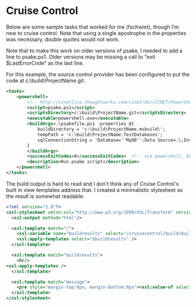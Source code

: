 # Cruise Control

Below are some sample tasks that worked for me (fschwiet), though I'm new to
cruise control. Note that using a single apostrophe in the properties was
necessary, double quotes would not work.

Note that to make this work on older versions of psake, I needed to add a line
to psake.ps1. Older versions may be missing a call to "exit $LastErrorCode" as
the last line.

For this example, the source control provider has been configured to put the
code at c:\build\ProjectName.git.

```xml
<tasks>
    <powershell>
        <!-- http://ccnetlive.thoughtworks.com/ccnet/doc/CCNET/PowerShell%20Task.html -->
        <script>psake.ps1</script>
        <scriptsDirectory>c:\build\ProjectName.git</scriptsDirectory>
        <executable>powershell.exe</executable>
        <buildArgs>.\psakefile.ps1 -properties @{ 
            buildDirectory = 'c:\build\ProjectName.msbuild\';
            tempPath = 'c:\build\ProjectName.TestDatabases';
            sqlConnectionString = 'Database=''MyDB'';Data Source=.\;Integrated Security=True'
        }
        </buildArgs>
        <successExitCodes>0</successExitCodes>  <!-- via powershell, $LastExitCode -->
        <description>Run psake script</description>
    </powershell>
</tasks>
```

The build output is hard to read and I don't think any of Cruise Control's built
in view templates address that. I created a minimalistic stylesheet so the
result is somewhat readable:

```xml
<?xml version="1.0"?>
<xsl:stylesheet xmlns:xsl="http://www.w3.org/1999/XSL/Transform" version="1.0">
  <xsl:output method="html"/>

  <xsl:template match="/">
    <xsl:variable name="buildresults" select="/cruisecontrol/build/buildresults" />
    <xsl:apply-templates select="$buildresults" />
  </xsl:template>

  <xsl:template match="buildresults">
    <hr/>
<xsl:apply-templates />
  </xsl:template>

  <xsl:template match="message">
    <pre style="margin-top:0px; margin-bottom:0px"><xsl:value-of select="text()"/>\</pre>
  </xsl:template>
</xsl:stylesheet>
```

